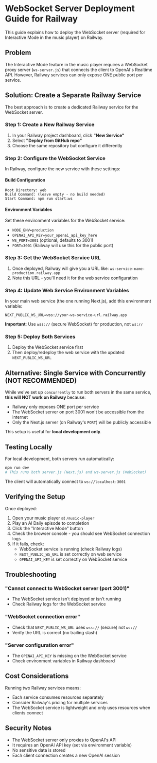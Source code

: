 # WebSocket Server Deployment Guide for Railway

This guide explains how to deploy the WebSocket server (required for Interactive Mode in the music player) on Railway.

## Problem

The Interactive Mode feature in the music player requires a WebSocket proxy server (`ws-server.js`) that connects the client to OpenAI's Realtime API. However, Railway services can only expose ONE public port per service.

## Solution: Create a Separate Railway Service

The best approach is to create a dedicated Railway service for the WebSocket server.

### Step 1: Create a New Railway Service

1. In your Railway project dashboard, click **"New Service"**
2. Select **"Deploy from GitHub repo"**
3. Choose the same repository but configure it differently

### Step 2: Configure the WebSocket Service

In Railway, configure the new service with these settings:

#### Build Configuration
```
Root Directory: web
Build Command: (leave empty - no build needed)
Start Command: npm run start:ws
```

#### Environment Variables
Set these environment variables for the WebSocket service:
- `NODE_ENV=production`
- `OPENAI_API_KEY=your_openai_api_key_here`
- `WS_PORT=3001` (optional, defaults to 3001)
- `PORT=3001` (Railway will use this for the public port)

### Step 3: Get the WebSocket Service URL

1. Once deployed, Railway will give you a URL like: `ws-service-name-production.railway.app`
2. Note this URL - you'll need it for the web service configuration

### Step 4: Update Web Service Environment Variables

In your main web service (the one running Next.js), add this environment variable:

```
NEXT_PUBLIC_WS_URL=wss://your-ws-service-url.railway.app
```

**Important**: Use `wss://` (secure WebSocket) for production, not `ws://`

### Step 5: Deploy Both Services

1. Deploy the WebSocket service first
2. Then deploy/redeploy the web service with the updated `NEXT_PUBLIC_WS_URL`

## Alternative: Single Service with Concurrently (NOT RECOMMENDED)

While we've set up `concurrently` to run both servers in the same service, **this will NOT work on Railway** because:
- Railway only exposes ONE port per service
- The WebSocket server on port 3001 won't be accessible from the internet
- Only the Next.js server (on Railway's `PORT`) will be publicly accessible

This setup is useful for **local development only**.

## Testing Locally

For local development, both servers run automatically:

```bash
npm run dev
# This runs both server.js (Next.js) and ws-server.js (WebSocket)
```

The client will automatically connect to `ws://localhost:3001`

## Verifying the Setup

Once deployed:

1. Open your music player at `/music-player`
2. Play an AI Daily episode to completion
3. Click the "Interactive Mode" button
4. Check the browser console - you should see WebSocket connection logs
5. If it fails, check:
   - WebSocket service is running (check Railway logs)
   - `NEXT_PUBLIC_WS_URL` is set correctly on web service
   - `OPENAI_API_KEY` is set correctly on WebSocket service

## Troubleshooting

### "Cannot connect to WebSocket server (port 3001)"
- The WebSocket service isn't deployed or isn't running
- Check Railway logs for the WebSocket service

### "WebSocket connection error"
- Check that `NEXT_PUBLIC_WS_URL` uses `wss://` (secure) not `ws://`
- Verify the URL is correct (no trailing slash)

### "Server configuration error"
- The `OPENAI_API_KEY` is missing on the WebSocket service
- Check environment variables in Railway dashboard

## Cost Considerations

Running two Railway services means:
- Each service consumes resources separately
- Consider Railway's pricing for multiple services
- The WebSocket service is lightweight and only uses resources when clients connect

## Security Notes

- The WebSocket server only proxies to OpenAI's API
- It requires an OpenAI API key (set via environment variable)
- No sensitive data is stored
- Each client connection creates a new OpenAI session
